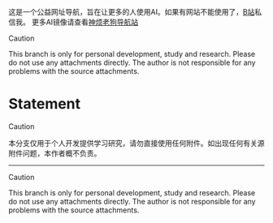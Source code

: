 这是一个公益网址导航，旨在让更多的人使用AI。如果有网站不能使用了，[B站](<https://b23.tv/pzA653J>)私信我。
更多AI镜像请查看[神烦老狗导航站](<https://nav.laogou717.com/>)
> [!CAUTION]  
> This branch is only for personal development, study and research. Please do not use any attachments directly. The author is not responsible for any problems with the source attachments.
# Statement

> [!CAUTION]  
> 本分支仅用于个人开发提供学习研究，请勿直接使用任何附件。如出现任何有关源附件问题，本作者概不负责。

---

> [!CAUTION]  
> This branch is only for personal development, study and research. Please do not use any attachments directly. The author is not responsible for any problems with the source attachments.
